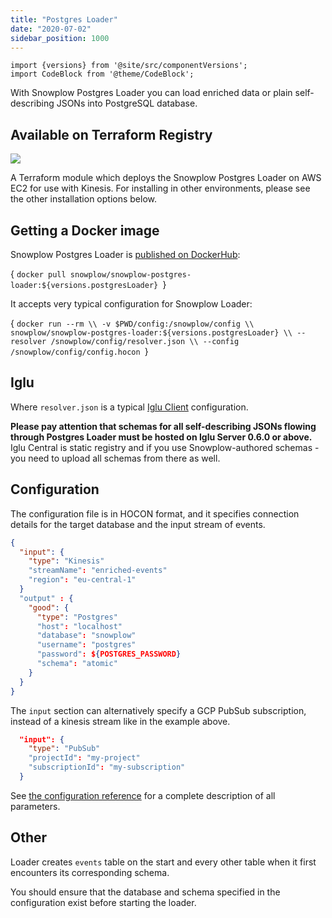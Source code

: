 ```yaml
---
title: "Postgres Loader"
date: "2020-07-02"
sidebar_position: 1000
---
```


```mdx-code-block
import {versions} from '@site/src/componentVersions';
import CodeBlock from '@theme/CodeBlock';
```


With Snowplow Postgres Loader you can load enriched data or plain self-describing JSONs into PostgreSQL database.

## Available on Terraform Registry

[![](https://img.shields.io/static/v1?label=Terraform&message=Registry&color=7B42BC&logo=terraform)](https://registry.terraform.io/modules/snowplow-devops/postgres-loader-kinesis-ec2/aws/latest)

A Terraform module which deploys the Snowplow Postgres Loader on AWS EC2 for use with Kinesis. For installing in other environments, please see the other installation options below.

## Getting a Docker image

Snowplow Postgres Loader is [published on DockerHub](https://hub.docker.com/r/snowplow/snowplow-postgres-loader):

<CodeBlock language="bash">{
`docker pull snowplow/snowplow-postgres-loader:${versions.postgresLoader}
`}</CodeBlock>

It accepts very typical configuration for Snowplow Loader:

<CodeBlock language="bash">{
`docker run --rm \\
  -v $PWD/config:/snowplow/config \\
  snowplow/snowplow-postgres-loader:${versions.postgresLoader} \\
  --resolver /snowplow/config/resolver.json \\
  --config /snowplow/config/config.hocon
`}</CodeBlock>

## Iglu

Where `resolver.json` is a typical [Iglu Client](/docs/pipeline-components-and-applications/iglu/iglu-resolver/index.md) configuration.

**Please pay attention that schemas for all self-describing JSONs flowing through Postgres Loader must be hosted on Iglu Server 0.6.0 or above.**  
Iglu Central is static registry and if you use Snowplow-authored schemas - you need to upload all schemas from there as well.

## Configuration

The configuration file is in HOCON format, and it specifies connection details for the target database and the input stream of events.

```json
{
  "input": {
    "type": "Kinesis"
    "streamName": "enriched-events"
    "region": "eu-central-1"
  }
  "output" : {
    "good": {
      "type": "Postgres"
      "host": "localhost"
      "database": "snowplow"
      "username": "postgres"
      "password": ${POSTGRES_PASSWORD}
      "schema": "atomic"
    }
  }
}
```

The `input` section can alternatively specify a GCP PubSub subscription, instead of a kinesis stream like in the example above.

```json
  "input": {
    "type": "PubSub"
    "projectId": "my-project"
    "subscriptionId": "my-subscription"
  }
```

See [the configuration reference](/docs/destinations/warehouses-and-lakes/postgres/postgres-loader-configuration-reference/index.md) for a complete description of all parameters.

## Other

Loader creates `events` table on the start and every other table when it first encounters its corresponding schema.

You should ensure that the database and schema specified in the configuration exist before starting the loader.